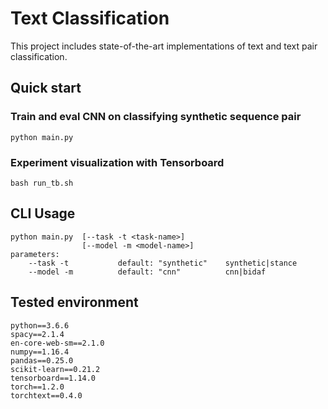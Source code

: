 Text Classification
=======================
This project includes state-of-the-art implementations of text and text pair classification.

## Quick start

### Train and eval CNN on classifying synthetic sequence pair
```
python main.py
```

### Experiment visualization with Tensorboard
```
bash run_tb.sh
```

## CLI Usage
```
python main.py  [--task -t <task-name>]
                [--model -m <model-name>]
parameters:
    --task -t           default: "synthetic"    synthetic|stance
    --model -m          default: "cnn"          cnn|bidaf
```

## Tested environment
```
python==3.6.6
spacy==2.1.4
en-core-web-sm==2.1.0
numpy==1.16.4
pandas==0.25.0
scikit-learn==0.21.2
tensorboard==1.14.0
torch==1.2.0
torchtext==0.4.0
```
